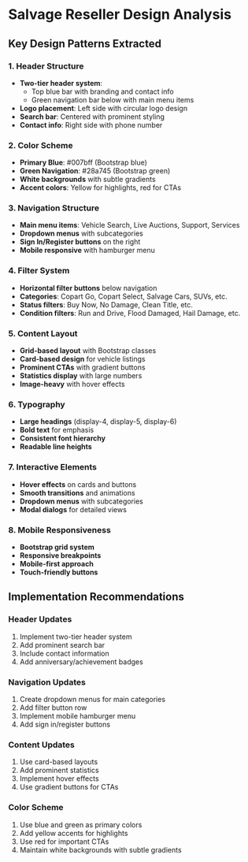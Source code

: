 # Salvage Reseller Design Analysis

## Key Design Patterns Extracted

### 1. Header Structure
- **Two-tier header system**:
  - Top blue bar with branding and contact info
  - Green navigation bar below with main menu items
- **Logo placement**: Left side with circular logo design
- **Search bar**: Centered with prominent styling
- **Contact info**: Right side with phone number

### 2. Color Scheme
- **Primary Blue**: #007bff (Bootstrap blue)
- **Green Navigation**: #28a745 (Bootstrap green)
- **White backgrounds** with subtle gradients
- **Accent colors**: Yellow for highlights, red for CTAs

### 3. Navigation Structure
- **Main menu items**: Vehicle Search, Live Auctions, Support, Services
- **Dropdown menus** with subcategories
- **Sign In/Register buttons** on the right
- **Mobile responsive** with hamburger menu

### 4. Filter System
- **Horizontal filter buttons** below navigation
- **Categories**: Copart Go, Copart Select, Salvage Cars, SUVs, etc.
- **Status filters**: Buy Now, No Damage, Clean Title, etc.
- **Condition filters**: Run and Drive, Flood Damaged, Hail Damage, etc.

### 5. Content Layout
- **Grid-based layout** with Bootstrap classes
- **Card-based design** for vehicle listings
- **Prominent CTAs** with gradient buttons
- **Statistics display** with large numbers
- **Image-heavy** with hover effects

### 6. Typography
- **Large headings** (display-4, display-5, display-6)
- **Bold text** for emphasis
- **Consistent font hierarchy**
- **Readable line heights**

### 7. Interactive Elements
- **Hover effects** on cards and buttons
- **Smooth transitions** and animations
- **Dropdown menus** with subcategories
- **Modal dialogs** for detailed views

### 8. Mobile Responsiveness
- **Bootstrap grid system**
- **Responsive breakpoints**
- **Mobile-first approach**
- **Touch-friendly buttons**

## Implementation Recommendations

### Header Updates
1. Implement two-tier header system
2. Add prominent search bar
3. Include contact information
4. Add anniversary/achievement badges

### Navigation Updates
1. Create dropdown menus for main categories
2. Add filter button row
3. Implement mobile hamburger menu
4. Add sign in/register buttons

### Content Updates
1. Use card-based layouts
2. Add prominent statistics
3. Implement hover effects
4. Use gradient buttons for CTAs

### Color Scheme
1. Use blue and green as primary colors
2. Add yellow accents for highlights
3. Use red for important CTAs
4. Maintain white backgrounds with subtle gradients
